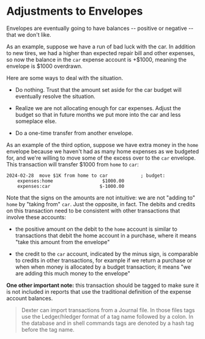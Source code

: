 # Adjustments to Envelopes

Envelopes are eventually going to have balances -- positive or negative -- that we don't like.

As an example, suppose we have a run of bad luck with the car.
In addition to new tires, we had a higher than expected repair bill and other expenses, so now the balance in the `car` expense account is +$1000, meaning the envelope is $1000 overdrawn.

Here are some ways to deal with the situation.

* Do nothing.  Trust that the amount set aside for the car budget will eventually resolve the situation.

* Realize we are not allocating enough for car expenses. Adjust the budget so that in future months we put more into the car and less someplace else.

* Do a one-time transfer from another envelope.

As an example of the third option, suppose we have extra money in the `home` envelope because we haven't had as many home expenses as we budgeted for, and we're willing to move some of the excess over to the `car` envelope.
This transaction will transfer $1000 from `home` to `car`:
```plain
2024-02-28  move $1K from home to car            ; budget:
    expenses:home                  $1000.00
    expenses:car                  $-1000.00
```

Note that the signs on the amounts are not intuitive: we are not "adding to" `home` by "taking from" `car`.
Just the opposite, in fact.
The debits and credits on this transaction need to be consistent with other transactions that involve these accounts:

* the positive amount on the debit to the `home` account is similar to transactions that debit the home account in a purchase, where it means "take this amount from the envelope"

* the credit to the `car` account, indicated by the minus sign, is comparable to credits in other transactions, for example if we return a purchase or when when money is allocated by a budget transaction; it means "we are adding this much money to the envelope"

**One other important note:** this transaction should be tagged to make sure it is not included in reports that use the traditional definition of the expense account balances.

> Dexter can import transactions from a Journal file.  In those files tags use the Ledger/hledger format of a tag name followed by a colon.  In the database and in shell commands tags are denoted by a hash tag before the tag name.
